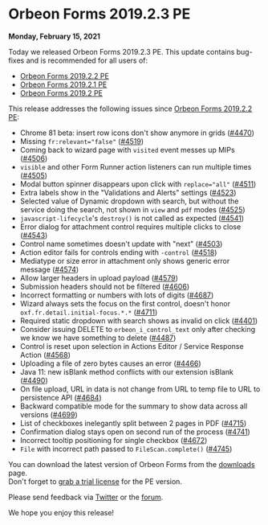 # Orbeon Forms 2019.2.3 PE

__Monday, February 15, 2021__

Today we released Orbeon Forms 2019.2.3 PE. This update contains bug-fixes and is recommended for all users of:

- [Orbeon Forms 2019.2.2 PE](orbeon-forms-2019.2.2.md)
- [Orbeon Forms 2019.2.1 PE](orbeon-forms-2019.2.1.md)
- [Orbeon Forms 2019.2 PE](orbeon-forms-2019.2.md)

This release addresses the following issues since [Orbeon Forms 2019.2.2 PE](orbeon-forms-2019.2.2.md):

- Chrome 81 beta: insert row icons don't show anymore in grids ([\#4470](https://github.com/orbeon/orbeon-forms/issues/4470))
- Missing `fr:relevant="false"` ([\#4519](https://github.com/orbeon/orbeon-forms/issues/4519))
- Coming back to wizard page with `visited` event messes up MIPs ([\#4506](https://github.com/orbeon/orbeon-forms/issues/4506))
- `visible` and other Form Runner action listeners can run multiple times ([\#4505](https://github.com/orbeon/orbeon-forms/issues/4505))
- Modal button spinner disappears upon click with `replace="all"` ([\#4511](https://github.com/orbeon/orbeon-forms/issues/4511))
- Extra labels show in the "Validations and Alerts" settings ([\#4523](https://github.com/orbeon/orbeon-forms/issues/4523))
- Selected value of Dynamic dropdown with search, but without the service doing the search, not shown in `view` and `pdf` modes ([\#4525](https://github.com/orbeon/orbeon-forms/issues/4525))
- `javascript-lifecycle`'s `destroy()` is not called as expected ([\#4541](https://github.com/orbeon/orbeon-forms/issues/4541))
- Error dialog for attachment control requires multiple clicks to close ([\#4543](https://github.com/orbeon/orbeon-forms/issues/4543))
- Control name sometimes doesn't update with "next" ([\#4503](https://github.com/orbeon/orbeon-forms/issues/4503))
- Action editor fails for controls ending with `-control` ([\#4518](https://github.com/orbeon/orbeon-forms/issues/4518))
- Mediatype or size error in attachment only shows generic error message ([\#4574](https://github.com/orbeon/orbeon-forms/issues/4574))
- Allow larger headers in upload payload ([\#4579](https://github.com/orbeon/orbeon-forms/issues/4579))
- Submission headers should not be filtered ([\#4606](https://github.com/orbeon/orbeon-forms/issues/4606))
- Incorrect formatting or numbers with lots of digits ([\#4687](https://github.com/orbeon/orbeon-forms/issues/4687))
- Wizard always sets the focus on the first control, doesn't honor `oxf.fr.detail.initial-focus.*.*` ([\#4711](https://github.com/orbeon/orbeon-forms/issues/4711))
- Required static dropdown with search shows as invalid on click ([\#4401](https://github.com/orbeon/orbeon-forms/issues/4401))
- Consider issuing DELETE to `orbeon_i_control_text` only after checking we know we have something to delete ([\#4487](https://github.com/orbeon/orbeon-forms/issues/4487))
- Control is reset upon selection in Actions Editor / Service Response Action ([\#4568](https://github.com/orbeon/orbeon-forms/issues/4568))
- Uploading a file of zero bytes causes an error ([\#4466](https://github.com/orbeon/orbeon-forms/issues/4466))
- Java 11: new isBlank method conflicts with our extension isBlank ([\#4490](https://github.com/orbeon/orbeon-forms/issues/4490))
- On file upload, URL in data is not change from URL to temp file to URL to persistence API ([\#4684](https://github.com/orbeon/orbeon-forms/issues/4684))
- Backward compatible mode for the summary to show data across all versions ([\#4699](https://github.com/orbeon/orbeon-forms/issues/4699))
- List of checkboxes inelegantly split between 2 pages in PDF ([\#4715](https://github.com/orbeon/orbeon-forms/issues/4715))
- Confirmation dialog stays open on second run of the process ([\#4741](https://github.com/orbeon/orbeon-forms/issues/4741))
- Incorrect tooltip positioning for single checkbox ([\#4672](https://github.com/orbeon/orbeon-forms/issues/4672))
- `File` with incorrect path passed to `FileScan.complete()` ([\#4745](https://github.com/orbeon/orbeon-forms/issues/4745))


You can download the latest version of Orbeon Forms from the [downloads](https://www.orbeon.com/download) page.  
Don't forget to [grab a trial license](https://prod.orbeon.com/prod/fr/orbeon/register/new) for the PE version.

Please send feedback via [Twitter](https://twitter.com/orbeon) or the [forum](https://www.orbeon.com/community).

We hope you enjoy this release!
